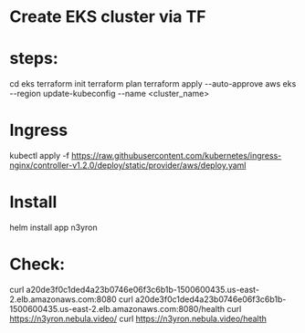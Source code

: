 # Create EKS cluster via TF
# steps:
cd eks
terraform init
terraform plan
terraform apply --auto-approve
aws eks --region <region> update-kubeconfig --name <cluster_name>
# Ingress
kubectl apply -f https://raw.githubusercontent.com/kubernetes/ingress-nginx/controller-v1.2.0/deploy/static/provider/aws/deploy.yaml
# Install
helm install app n3yron
# Check:
curl a20de3f0c1ded4a23b0746e06f3c6b1b-1500600435.us-east-2.elb.amazonaws.com:8080
curl a20de3f0c1ded4a23b0746e06f3c6b1b-1500600435.us-east-2.elb.amazonaws.com:8080/health
curl https://n3yron.nebula.video/
curl https://n3yron.nebula.video/health